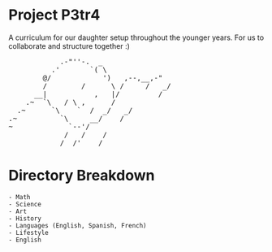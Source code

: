 # Project P3tr4
A curriculum for our daughter setup throughout the younger years. For us to collaborate and structure together :)
<pre>            .-"''-.  _
          .'       `( \ 
        @/            ')   ,--,__,-"
        /        /      \ /     /   _/
      __|           ,   |/         /
    .~  `\   / \ ,      /
  .~      `\    `  /  _/   _/
.~          `\     __/    /
~             `--'/
             /   /    /
            /  /'    /       </pre>

# Directory Breakdown
    - Math
    - Science 
    - Art
    - History
    - Languages (English, Spanish, French)
    - Lifestyle
    - English
